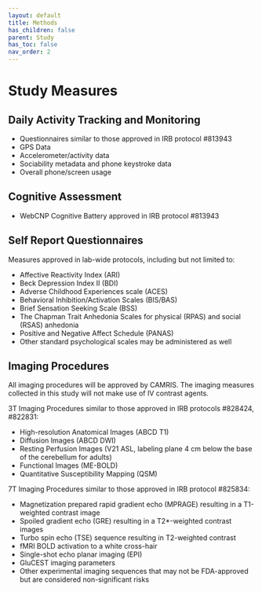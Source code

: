 ```yaml
---
layout: default
title: Methods
has_children: false
parent: Study
has_toc: false
nav_order: 2
---
```


# Study Measures

## Daily Activity Tracking and Monitoring
- Questionnaires similar to those approved in IRB protocol #813943 
- GPS Data
- Accelerometer/activity data
- Sociability metadata and phone keystroke data
- Overall phone/screen usage

## Cognitive Assessment
- WebCNP Cognitive Battery approved in IRB protocol #813943

## Self Report Questionnaires
Measures approved in lab-wide protocols, including but not limited to:
- Affective Reactivity Index (ARI)
- Beck Depression Index II (BDI)
- Adverse Childhood Experiences scale (ACES)
- Behavioral Inhibition/Activation Scales (BIS/BAS) 
- Brief Sensation Seeking Scale (BSS)
- The Chapman Trait Anhedonia Scales for physical (RPAS) and social (RSAS) anhedonia
- Positive and Negative Affect Schedule (PANAS)
- Other standard psychological scales may be administered as well

## Imaging Procedures
All imaging procedures will be approved by CAMRIS. The imaging measures collected in this study will not make use of IV contrast agents. 

3T Imaging Procedures similar to those approved in IRB protocols #828424, #822831:
- High-resolution Anatomical Images (ABCD T1)
- Diffusion Images (ABCD DWI)
- Resting Perfusion Images (V21 ASL, labeling plane 4 cm below the base of the cerebellum for adults)
- Functional Images (ME-BOLD)
- Quantitative Susceptibility Mapping (QSM)

7T Imaging Procedures similar to those approved in IRB protocol #825834:
- Magnetization prepared rapid gradient echo (MPRAGE) resulting in a T1-weighted contrast image 
- Spoiled gradient echo (GRE) resulting in a T2*-weighted contrast images
- Turbo spin echo (TSE) sequence resulting in T2-weighted contrast
- fMRI BOLD activation to a white cross-hair
- Single-shot echo planar imaging (EPI) 
- GluCEST imaging parameters 
- Other experimental imaging sequences that may not be FDA-approved but are considered non-significant risks
